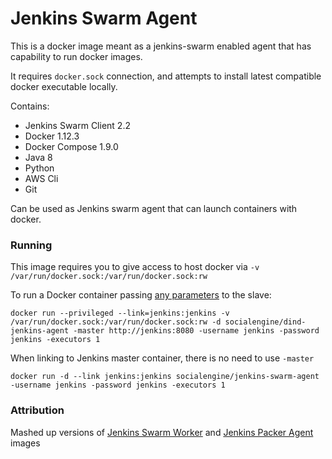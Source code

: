 Jenkins Swarm Agent
=====

This is a docker image meant as a jenkins-swarm enabled agent that has capability to run docker images.

It requires `docker.sock` connection, and attempts to install latest compatible docker executable locally.

Contains:

- Jenkins Swarm Client 2.2
- Docker 1.12.3
- Docker Compose 1.9.0
- Java 8
- Python
- AWS Cli
- Git

Can be used as Jenkins swarm agent that can launch containers with docker.

### Running

This image requires you to give access to host docker via `-v /var/run/docker.sock:/var/run/docker.sock:rw`

To run a Docker container passing 
[any parameters](https://wiki.jenkins-ci.org/display/JENKINS/Swarm+Plugin#SwarmPlugin-AvailableOptions) to the slave:

```
docker run --privileged --link=jenkins:jenkins -v /var/run/docker.sock:/var/run/docker.sock:rw -d socialengine/dind-jenkins-agent -master http://jenkins:8080 -username jenkins -password jenkins -executors 1
```

When linking to Jenkins master container, there is no need to use `-master`

```
docker run -d --link jenkins:jenkins socialengine/jenkins-swarm-agent -username jenkins -password jenkins -executors 1
```

### Attribution

Mashed up versions of [Jenkins Swarm Worker](https://github.com/carlossg/jenkins-swarm-slave-docker) and 
[Jenkins Packer Agent](https://github.com/GoogleCloudPlatform/jenkins-packer-agent) images
